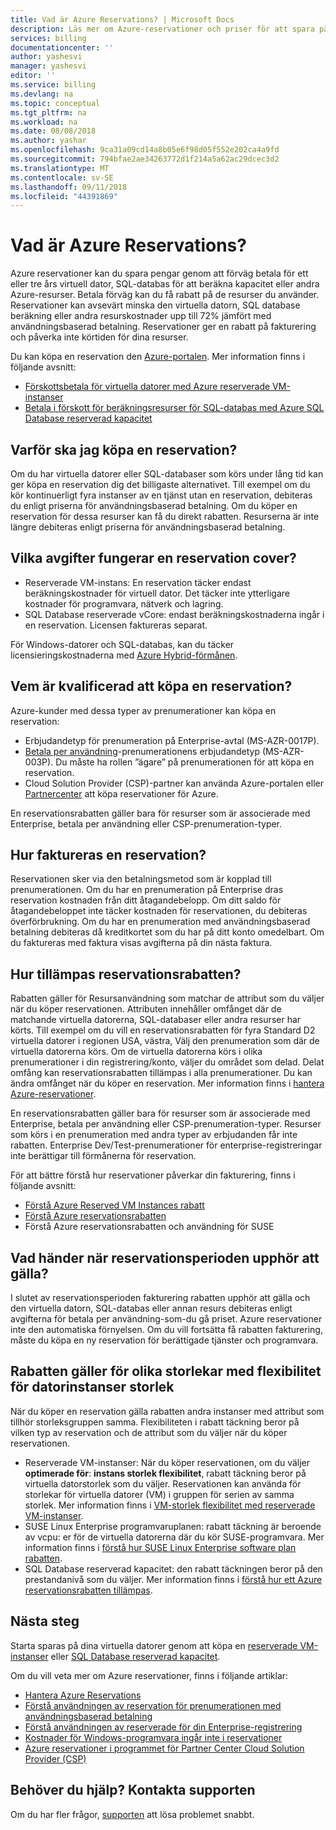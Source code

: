 ```yaml
---
title: Vad är Azure Reservations? | Microsoft Docs
description: Läs mer om Azure-reservationer och priser för att spara på dina virtuella datorer, SQL-databaser och andra resurskostnader.
services: billing
documentationcenter: ''
author: yashesvi
manager: yashesvi
editor: ''
ms.service: billing
ms.devlang: na
ms.topic: conceptual
ms.tgt_pltfrm: na
ms.workload: na
ms.date: 08/08/2018
ms.author: yashar
ms.openlocfilehash: 9ca31a09cd14a8b05e6f98d05f552e202ca4a9fd
ms.sourcegitcommit: 794bfae2ae34263772d1f214a5a62ac29dcec3d2
ms.translationtype: MT
ms.contentlocale: sv-SE
ms.lasthandoff: 09/11/2018
ms.locfileid: "44391869"
---
```

# <a name="what-are-azure-reservations"></a>Vad är Azure Reservations?

Azure reservationer kan du spara pengar genom att förväg betala för ett eller tre års virtuell dator, SQL-databas för att beräkna kapacitet eller andra Azure-resurser. Betala förväg kan du få rabatt på de resurser du använder. Reservationer kan avsevärt minska den virtuella datorn, SQL database beräkning eller andra resurskostnader upp till 72% jämfört med användningsbaserad betalning. Reservationer ger en rabatt på fakturering och påverka inte körtiden för dina resurser.

Du kan köpa en reservation den [Azure-portalen](https://aka.ms/reservations). Mer information finns i följande avsnitt:

- [Förskottsbetala för virtuella datorer med Azure reserverade VM-instanser](../virtual-machines/windows/prepay-reserved-vm-instances.md)
- [Betala i förskott för beräkningsresurser för SQL-databas med Azure SQL Database reserverad kapacitet](../sql-database/sql-database-reserved-capacity.md)

## <a name="why-should-i-buy-a-reservation"></a>Varför ska jag köpa en reservation?

Om du har virtuella datorer eller SQL-databaser som körs under lång tid kan ger köpa en reservation dig det billigaste alternativet. Till exempel om du kör kontinuerligt fyra instanser av en tjänst utan en reservation, debiteras du enligt priserna för användningsbaserad betalning. Om du köper en reservation för dessa resurser kan få du direkt rabatten. Resurserna är inte längre debiteras enligt priserna för användningsbaserad betalning.

## <a name="what-charges-does-a-reservation-cover"></a>Vilka avgifter fungerar en reservation cover?

- Reserverade VM-instans: En reservation täcker endast beräkningskostnader för virtuell dator. Det täcker inte ytterligare kostnader för programvara, nätverk och lagring.
- SQL Database reserverade vCore: endast beräkningskostnaderna ingår i en reservation. Licensen faktureras separat.

För Windows-datorer och SQL-databas, kan du täcker licensieringskostnaderna med [Azure Hybrid-förmånen](https://azure.microsoft.com/pricing/hybrid-benefit/).

## <a name="whos-eligible-to-purchase-a-reservation"></a>Vem är kvalificerad att köpa en reservation?

Azure-kunder med dessa typer av prenumerationer kan köpa en reservation:

- Erbjudandetyp för prenumeration på Enterprise-avtal (MS-AZR-0017P).
- [Betala per användning](https://azure.microsoft.com/offers/ms-azr-0003p/)-prenumerationens erbjudandetyp (MS-AZR-003P). Du måste ha rollen ”ägare” på prenumerationen för att köpa en reservation.
- Cloud Solution Provider (CSP)-partner kan använda Azure-portalen eller [Partnercenter](https://docs.microsoft.com/partner-center/azure-reservations) att köpa reservationer för Azure.

En reservationsrabatten gäller bara för resurser som är associerade med Enterprise, betala per användning eller CSP-prenumeration-typer.

## <a name="how-is-a-reservation-billed"></a>Hur faktureras en reservation?

Reservationen sker via den betalningsmetod som är kopplad till prenumerationen. Om du har en prenumeration på Enterprise dras reservation kostnaden från ditt åtagandebelopp. Om ditt saldo för åtagandebeloppet inte täcker kostnaden för reservationen, du debiteras överförbrukning. Om du har en prenumeration med användningsbaserad betalning debiteras då kreditkortet som du har på ditt konto omedelbart. Om du faktureras med faktura visas avgifterna på din nästa faktura.

## <a name="how-is-the-reservation-discount-applied"></a>Hur tillämpas reservationsrabatten?

Rabatten gäller för Resursanvändning som matchar de attribut som du väljer när du köper reservationen. Attributen innehåller omfånget där de matchande virtuella datorerna, SQL-databaser eller andra resurser har körts. Till exempel om du vill en reservationsrabatten för fyra Standard D2 virtuella datorer i regionen USA, västra, Välj den prenumeration som där de virtuella datorerna körs. Om de virtuella datorerna körs i olika prenumerationer i din registrering/konto, väljer du området som delad. Delat omfång kan reservationsrabatten tillämpas i alla prenumerationer. Du kan ändra omfånget när du köper en reservation. Mer information finns i [hantera Azure-reservationer](billing-manage-reserved-vm-instance.md).

En reservationsrabatten gäller bara för resurser som är associerade med Enterprise, betala per användning eller CSP-prenumeration-typer. Resurser som körs i en prenumeration med andra typer av erbjudanden får inte rabatten. Enterprise Dev/Test-prenumerationer för enterprise-registreringar inte berättigar till förmånerna för reservation.

För att bättre förstå hur reservationer påverkar din fakturering, finns i följande avsnitt:

-  [Förstå Azure Reserved VM Instances rabatt](billing-understand-vm-reservation-charges.md)
- [Förstå Azure reservationsrabatten](billing-understand-vm-reservation-charges.md)
- Förstå Azure reservationsrabatten och användning för SUSE

## <a name="what-happens-when-the-reservation-term-expires"></a>Vad händer när reservationsperioden upphör att gälla?

I slutet av reservationsperioden fakturering rabatten upphör att gälla och den virtuella datorn, SQL-databas eller annan resurs debiteras enligt avgifterna för betala per användning-som-du gå priset. Azure reservationer inte den automatiska förnyelsen. Om du vill fortsätta få rabatten fakturering, måste du köpa en ny reservation för berättigade tjänster och programvara.

## <a name="discount-applies-to-different-sizes-with-instance-size-flexibility"></a>Rabatten gäller för olika storlekar med flexibilitet för datorinstanser storlek

När du köper en reservation gälla rabatten andra instanser med attribut som tillhör storleksgruppen samma. Flexibiliteten i rabatt täckning beror på vilken typ av reservation och de attribut som du väljer när du köper reservationen.

- Reserverade VM-instanser: När du köper reservationen, om du väljer **optimerade för**: **instans storlek flexibilitet**, rabatt täckning beror på virtuella datorstorlek som du väljer. Reservationen kan använda för storlekar för virtuella datorer (VM) i gruppen för serien av samma storlek. Mer information finns i [VM-storlek flexibilitet med reserverade VM-instanser](../virtual-machines/windows/reserved-vm-instance-size-flexibility.md).
- SUSE Linux Enterprise programvaruplanen: rabatt täckning är beroende av vcpu: er för de virtuella datorerna där du kör SUSE-programvara. Mer information finns i [förstå hur SUSE Linux Enterprise software plan rabatten](billing-understand-suse-reservation-charges.md).
- SQL Database reserverad kapacitet: den rabatt täckningen beror på den prestandanivå som du väljer. Mer information finns i [förstå hur ett Azure reservationsrabatten tillämpas](billing-understand-reservation-charges.md).

## <a name="next-steps"></a>Nästa steg

Starta sparas på dina virtuella datorer genom att köpa en [reserverade VM-instanser](../virtual-machines/windows/prepay-reserved-vm-instances.md) eller [SQL Database reserverad kapacitet](../sql-database/sql-database-reserved-capacity.md).

Om du vill veta mer om Azure reservationer, finns i följande artiklar:

- [Hantera Azure Reservations](billing-manage-reserved-vm-instance.md)
- [Förstå användningen av reservation för prenumerationen med användningsbaserad betalning](billing-understand-reserved-instance-usage.md)
- [Förstå användningen av reserverade för din Enterprise-registrering](billing-understand-reserved-instance-usage-ea.md)
- [Kostnader för Windows-programvara ingår inte i reservationer](billing-reserved-instance-windows-software-costs.md)
- [Azure reservationer i programmet för Partner Center Cloud Solution Provider (CSP)](https://docs.microsoft.com/partner-center/azure-reservations)

## <a name="need-help-contact-support"></a>Behöver du hjälp? Kontakta supporten

Om du har fler frågor, [supporten](https://portal.azure.com/?#blade/Microsoft_Azure_Support/HelpAndSupportBlade) att lösa problemet snabbt.
